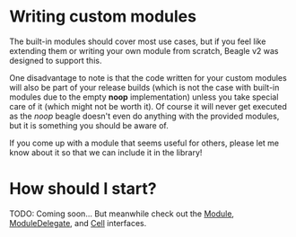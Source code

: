 # Writing custom modules
The built-in modules should cover most use cases, but if you feel like extending them or writing your own module from scratch, Beagle v2 was designed to support this.

One disadvantage to note is that the code written for your custom modules will also be part of your release builds (which is not the case with built-in modules due to the empty **noop** implementation) unless you take special care of it (which might not be worth it). Of course it will never get executed as the *noop* beagle doesn't even do anything with the provided modules, but it is something you should be aware of.

If you come up with a module that seems useful for others, please let me know about it so that we can include it in the library!

# How should I start?
TODO: Coming soon... But meanwhile check out the [Module](https://github.com/pandulapeter/beagle/blob/master/common/src/main/java/com/pandulapeter/beagle/common/contracts/module/Module.kt), [ModuleDelegate](https://github.com/pandulapeter/beagle/blob/master/common/src/main/java/com/pandulapeter/beagle/common/contracts/module/ModuleDelegate.kt), and [Cell](https://github.com/pandulapeter/beagle/blob/master/common/src/main/java/com/pandulapeter/beagle/common/contracts/module/Cell.kt) interfaces.